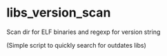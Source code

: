 # libs_version_scan
Scan dir for ELF binaries and regexp for version string

(Simple script to quickly search for outdates libs)
